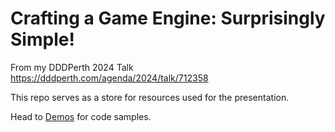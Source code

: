 # Crafting a Game Engine: Surprisingly Simple!

From my DDDPerth 2024 Talk
https://dddperth.com/agenda/2024/talk/712358

This repo serves as a store for resources used for the presentation.

Head to [Demos](./demos/README.md) for code samples.
